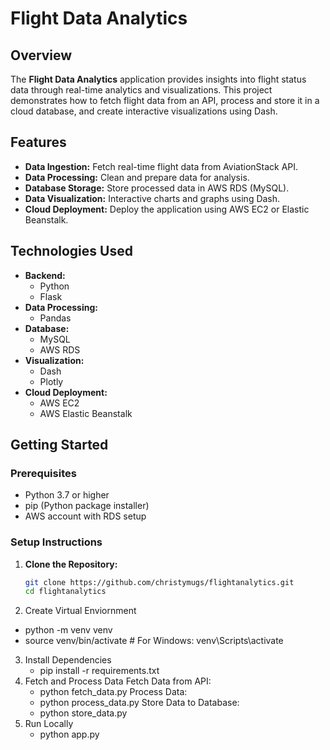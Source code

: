 # Flight Data Analytics

## Overview

The **Flight Data Analytics** application provides insights into flight status data through real-time analytics and visualizations. This project demonstrates how to fetch flight data from an API, process and store it in a cloud database, and create interactive visualizations using Dash.

## Features

- **Data Ingestion:** Fetch real-time flight data from AviationStack API.
- **Data Processing:** Clean and prepare data for analysis.
- **Database Storage:** Store processed data in AWS RDS (MySQL).
- **Data Visualization:** Interactive charts and graphs using Dash.
- **Cloud Deployment:** Deploy the application using AWS EC2 or Elastic Beanstalk.

## Technologies Used

- **Backend:**
  - Python
  - Flask
- **Data Processing:**
  - Pandas
- **Database:**
  - MySQL
  - AWS RDS
- **Visualization:**
  - Dash
  - Plotly
- **Cloud Deployment:**
  - AWS EC2
  - AWS Elastic Beanstalk

## Getting Started

### Prerequisites

- Python 3.7 or higher
- pip (Python package installer)
- AWS account with RDS setup

### Setup Instructions

1. **Clone the Repository:**

   ```bash
   git clone https://github.com/christymugs/flightanalytics.git
   cd flightanalytics

2. Create Virtual Enviornment
  - python -m venv venv
  - source venv/bin/activate  # For Windows: venv\Scripts\activate

3. Install Dependencies
   - pip install -r requirements.txt
4. Fetch and Process Data
     Fetch Data from API:
      - python fetch_data.py
     Process Data:
      - python process_data.py
   Store Data to Database:
      - python store_data.py
5. Run Locally
     - python app.py

